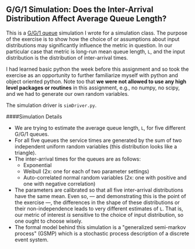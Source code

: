 ## G/G/1 Simulation: Does the Inter-Arrival Distribution Affect Average Queue Length? 

  This is a [G/G/1 queue](http://en.wikipedia.org/wiki/G/G/1_queue) simulation I wrote for a simulation class. The purpose of the exercise is to show how the choice of or assumptions about input distributions may significantly influence the metric in question. In our particular case that metric is long-run mean queue length, `L`, and the input distribution is the distribution of inter-arrival times.

I had learned basic python the week before this assignment and so took the exercise as an opportunity to further familiarize myself with python and object oriented python. Note too that **we were not allowed to use any high level packages or routines** in this assignment, e.g., no numpy, no scipy, and we had to generate our own random variables.

The simulation driver is `simDriver.py`.

####Simulation Details

* We are trying to estimate the average queue length, `L`, for five different G/G/1 queues.
* For all five queues the service times are generated by the sum of two independent uniform random variables (this distribution looks like a triangle). 
* The inter-arrival times for the queues are as follows:
  * Exponential
  * Weibull (2x: one for each of two parameter settings)
  * Auto-correlated normal random variables (2x: one with positive and one with negative correlation)
* The parameters are calibrated so that all five inter-arrival distributions have the same mean. Even so, — and demonstrating this is the point of the exercise —, the differences in the shape of these distributions or their non-independence leads to very different estimates of `L`. That is, our metric of interest *is* sensitive to the choice of input distribution, so one ought to choose wisely. 
* The formal model behind this simulation is a "generalized semi-markov process" (GSMP) which is a stochastic process description of a discrete event system.



